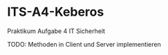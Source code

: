 ITS-A4-Keberos
==============

Praktikum Aufgabe 4 IT Sicherheit 


TODO: Methoden in Client und Server implementieren